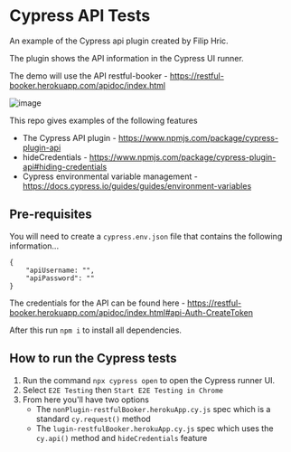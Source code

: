 # Cypress API Tests

An example of the Cypress api plugin created by Filip Hric.

The plugin shows the API information in the Cypress UI runner.

The demo will use the API restful-booker - https://restful-booker.herokuapp.com/apidoc/index.html

![image](https://github.com/filiphric/cypress-plugin-api/blob/HEAD/images/demo.gif)

This repo gives examples of the following features
 - The Cypress API plugin - https://www.npmjs.com/package/cypress-plugin-api
 - hideCredentials - https://www.npmjs.com/package/cypress-plugin-api#hiding-credentials
 - Cypress environmental variable management - https://docs.cypress.io/guides/guides/environment-variables

## Pre-requisites

You will need to create a `cypress.env.json` file that contains the following information...
```
{
    "apiUsername: "",
    "apiPassword": ""
}
```
The credentials for the API can be found here - https://restful-booker.herokuapp.com/apidoc/index.html#api-Auth-CreateToken

After this run `npm i` to install all dependencies.

## How to run the Cypress tests

1. Run the command `npx cypress open` to open the Cypress runner UI.
2. Select `E2E Testing` then `Start E2E Testing in Chrome`
3. From here you'll have two options
    - The `nonPlugin-restfulBooker.herokuApp.cy.js` spec which is a standard `cy.request()` method
    - The `lugin-restfulBooker.herokuApp.cy.js` spec which uses the `cy.api()` method and `hideCredentials` feature

